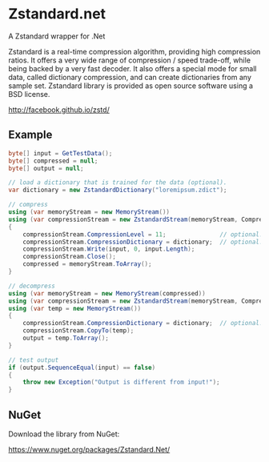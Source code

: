 # Zstandard.net

A Zstandard wrapper for .Net

Zstandard is a real-time compression algorithm, providing high compression ratios. It offers a very wide range of compression / speed trade-off, while being backed by a very fast decoder. It also offers a special mode for small data, called dictionary compression, and can create dictionaries from any sample set. Zstandard library is provided as open source software using a BSD license.

http://facebook.github.io/zstd/

## Example

```csharp
byte[] input = GetTestData();
byte[] compressed = null;
byte[] output = null;

// load a dictionary that is trained for the data (optional).
var dictionary = new ZstandardDictionary("loremipsum.zdict");

// compress
using (var memoryStream = new MemoryStream())
using (var compressionStream = new ZstandardStream(memoryStream, CompressionMode.Compress))
{
	compressionStream.CompressionLevel = 11;               // optional!!
	compressionStream.CompressionDictionary = dictionary;  // optional!!
	compressionStream.Write(input, 0, input.Length);
	compressionStream.Close();
	compressed = memoryStream.ToArray();
}

// decompress
using (var memoryStream = new MemoryStream(compressed))
using (var compressionStream = new ZstandardStream(memoryStream, CompressionMode.Decompress))
using (var temp = new MemoryStream())
{
	compressionStream.CompressionDictionary = dictionary;  // optional!!
	compressionStream.CopyTo(temp);
	output = temp.ToArray();
}

// test output
if (output.SequenceEqual(input) == false)
{
	throw new Exception("Output is different from input!");
}
```

## NuGet

Download the library from NuGet:

https://www.nuget.org/packages/Zstandard.Net/

